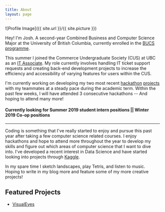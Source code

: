 ```yaml
---
title: About
layout: page
---
```

![Profile Image]({{ site.url }}/{{ site.picture }})

Hey! I'm Josh. A second-year Combined Business and Computer Science Major at the
University of British Columbia, currently enrolled in the [BUCS programme](https://mybcom.sauder.ubc.ca/courses-money-enrolment/program-requirements/combined-major-in%C2%A0business-and-computer-science).

This summer I joined the Commerce Undergraduate Society (CUS) at UBC as an [IT Associate](http://it.cus.ca/). My role
currently involves handling IT ticket support requests and creating back-end development projects
to increase the efficiency and accessibility of varying features for users within the CUS.

I'm currently working on developing my two most recent [hackathon](https://joshflchan.github.io/bizhacks-visualeyes/)
[projects](https://joshflchan.github.io/nwhacks-ichooseyou/) with my teammates at a steady pace during the academic term. Within
the past few weeks, I will have attended 3 consecutive hackathons -- And hoping to attend many more!

#### Currently looking for Summer 2019 student intern positions || Winter 2019 Co-op positions

---

Coding is something that I've really started to enjoy and pursue this past year after taking a few computer science related courses. I enjoy hackathons and hope to attend more throughout the year to develop my skills and figure out which areas of
computer science that I want to dive into. I've developed a recent interest in Data Science and have started looking into projects through [Kaggle](https://www.kaggle.com/).

In my spare time I sketch landscapes, play Tetris, and listen to music. Hoping to write in my blog more and feature some of my more creative projects!

## Featured Projects

<ul>
	<li><a href="https://joshflchan.github.io/bizhacks-visualeyes/">VisualEyes</a></li>
</ul>
